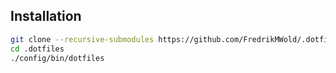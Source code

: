 ## Installation

```bash
git clone --recursive-submodules https://github.com/FredrikMWold/.dotfiles.git
cd .dotfiles
./config/bin/dotfiles
```